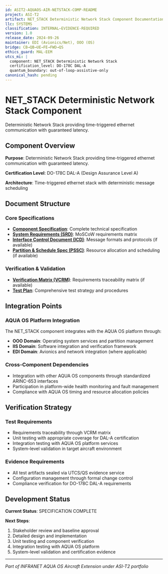 ```yaml
---
id: ASIT2-AQUAOS-AIR-NETSTACK-COMP-README
project: ASI-T2
artifact: NET_STACK Deterministic Network Stack Component Documentation
llc: SYSTEMS
classification: INTERNAL–EVIDENCE-REQUIRED
version: 1.0
release_date: 2024-09-26
maintainer: EDI (Avionics/Net), OOO (OS)
bridge: CB→QB→UE→FE→FWD→QS
ethics_guard: MAL-EEM
utcs_mi: |
  component: NET_STACK Deterministic Network Stack
  certification_level: DO-178C DAL-A
  quantum_boundary: out-of-loop-assistive-only
canonical_hash: pending
---
```


# NET_STACK Deterministic Network Stack Component

Deterministic Network Stack providing time-triggered ethernet communication with guaranteed latency.

## Component Overview

**Purpose**: Deterministic Network Stack providing time-triggered ethernet communication with guaranteed latency.

**Certification Level**: DO-178C DAL-A (Design Assurance Level A)

**Architecture**: Time-triggered ethernet stack with deterministic message scheduling

## Document Structure

### Core Specifications
- **[Component Specification](./NET_STACK_Component_Spec.md)**: Complete technical specification
- **[System Requirements (SRD)](./NET_STACK_SRD.md)**: MoSCoW requirements matrix
- **[Interface Control Document (ICD)](./NET_STACK_ICD.yaml)**: Message formats and protocols (if available)
- **[Partition & Schedule Spec (PSSC)](./NET_STACK_PSSC.json)**: Resource allocation and scheduling (if available)

### Verification & Validation
- **[Verification Matrix (VCRM)](./NET_STACK_VCRM.csv)**: Requirements traceability matrix (if available)
- **[Test Plan](./NET_STACK_Test_Plan.md)**: Comprehensive test strategy and procedures

## Integration Points

### AQUA OS Platform Integration
The NET_STACK component integrates with the AQUA OS platform through:
- **OOO Domain**: Operating system services and partition management
- **IIS Domain**: Software integration and verification framework
- **EDI Domain**: Avionics and network integration (where applicable)

### Cross-Component Dependencies
- Integration with other AQUA OS components through standardized ARINC-653 interfaces
- Participation in platform-wide health monitoring and fault management
- Compliance with AQUA OS timing and resource allocation policies

## Verification Strategy

### Test Requirements
- Requirements traceability through VCRM matrix
- Unit testing with appropriate coverage for DAL-A certification
- Integration testing with AQUA OS platform services
- System-level validation in target aircraft environment

### Evidence Requirements
- All test artifacts sealed via UTCS/QS evidence service
- Configuration management through formal change control
- Compliance verification for DO-178C DAL-A requirements

## Development Status

**Current Status**: SPECIFICATION COMPLETE

**Next Steps**:
1. Stakeholder review and baseline approval
2. Detailed design and implementation  
3. Unit testing and component verification
4. Integration testing with AQUA OS platform
5. System-level validation and certification evidence

---

*Part of INFRANET AQUA OS Aircraft Extension under ASI-T2 portfolio*
